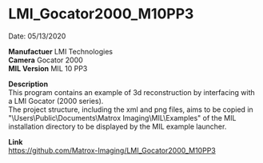 # LMI_Gocator2000_M10PP3

Date: 05/13/2020

**Manufactuer** LMI Technologies  
**Camera** Gocator 2000  
**MIL Version** MIL 10 PP3  

**Description**  
This program contains an example of 3d reconstruction by interfacing with a LMI Gocator (2000 series).  
The project structure, including the xml and png files, aims to be copied in "\Users\Public\Documents\Matrox Imaging\MIL\Examples" of the MIL installation directory to be displayed by the MIL example launcher.

**Link**  
https://github.com/Matrox-Imaging/LMI_Gocator2000_M10PP3
